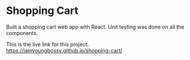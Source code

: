 # Shopping Cart 
Built a shopping cart web app with React. Unit testing was done on all the components.

This is the live link for this project. https://iamyoungbossy.github.io/shopping-cart/